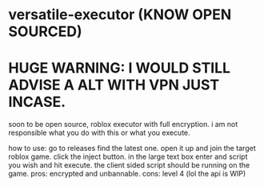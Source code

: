 # versatile-executor  (KNOW OPEN SOURCED)
# HUGE WARNING: I WOULD STILL ADVISE A ALT WITH VPN JUST INCASE.
soon to be open source, roblox executor with full encryption.
i am not responsible what you do with this or what you execute.

how to use:
go to releases find the latest one.
open it up and join the target roblox game.
click the inject button.
in the large text box enter and script you wish and hit execute.
the client sided script should be running on the game.
pros: encrypted and unbannable. cons: level 4 (lol the api is WIP)
